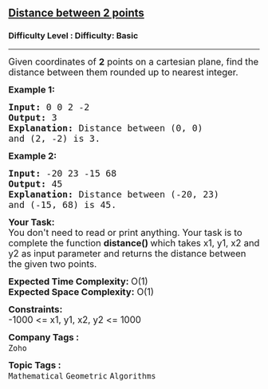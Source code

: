 <h2><a href="https://www.geeksforgeeks.org/problems/distance-between-2-points3200/1?page=1&company=Zoho&status=unsolved&sortBy=submissions">Distance between 2 points</a></h2><h3>Difficulty Level : Difficulty: Basic</h3><hr><div class="problems_problem_content__Xm_eO"><p><span style="font-size:18px">Given coordinates of <strong>2</strong> points on a cartesian plane, find&nbsp;the distance between them rounded up to nearest integer. </span></p>

<p><span style="font-size:18px"><strong>Example 1:</strong></span></p>

<pre><span style="font-size:18px"><strong>Input: </strong>0 0 2 -2
<strong>Output: </strong>3
<strong>Explanation: </strong>Distance between (0, 0) 
and (2, -2) is 3.</span>
</pre>

<p><span style="font-size:18px"><strong>Example 2:</strong></span></p>

<pre><span style="font-size:18px"><strong>Input: </strong>-20 23 -15 68
<strong>Output: </strong>45
<strong>Explanation: </strong>Distance between (-20, 23) 
and (-15, 68) is 45.</span>
</pre>

<p><span style="font-size:18px"><strong>Your Task:</strong><br>
You don't need to read or print anything. Your task is to complete the function&nbsp;<strong>distance()&nbsp;</strong>which takes x1, y1, x2 and y2 as input parameter and returns the distance between the given two points.</span></p>

<p><span style="font-size:18px"><strong>Expected Time Complexity:&nbsp;</strong>O(1)<br>
<strong>Expected Space Complexity:</strong>&nbsp;O(1)</span></p>

<p><span style="font-size:18px"><strong>Constraints:</strong></span><br>
<span style="font-size:18px">-1000 &lt;= x1, y1, x2, y2 &lt;= 1000</span></p>
</div><p><span style=font-size:18px><strong>Company Tags : </strong><br><code>Zoho</code>&nbsp;<br><p><span style=font-size:18px><strong>Topic Tags : </strong><br><code>Mathematical</code>&nbsp;<code>Geometric</code>&nbsp;<code>Algorithms</code>&nbsp;